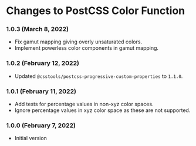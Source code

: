 # Changes to PostCSS Color Function

### 1.0.3 (March 8, 2022)

- Fix gamut mapping giving overly unsaturated colors.
- Implement powerless color components in gamut mapping.

### 1.0.2 (February 12, 2022)

- Updated `@csstools/postcss-progressive-custom-properties` to `1.1.0`.

### 1.0.1 (February 11, 2022)

- Add tests for percentage values in non-xyz color spaces.
- Ignore percentage values in xyz color space as these are not supported.

### 1.0.0 (February 7, 2022)

- Initial version
